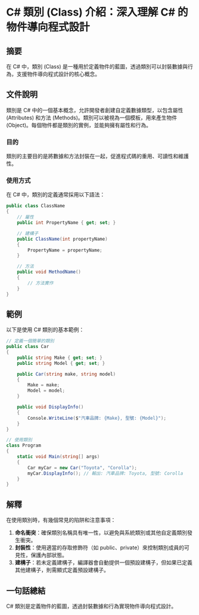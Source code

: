 <!--
Meta Description: # C# 類別 (Class) 介紹：深入理解 C# 的物件導向程式設計 ## 摘要 在 C# 中，類別 (Class) 是一種用於定義物件的藍圖，透過類別可以封裝數據與行為，支援物件導向程式設計的核心概念。 ## 文件說明 類別是 C# 中的一個基本概念，允許開發者創建自定義數據類型，以包含屬性 ...
Meta Keywords: public, class, string, make, model
-->

# C# 類別 (Class) 介紹：深入理解 C# 的物件導向程式設計

## 摘要
在 C# 中，類別 (Class) 是一種用於定義物件的藍圖，透過類別可以封裝數據與行為，支援物件導向程式設計的核心概念。

## 文件說明
類別是 C# 中的一個基本概念，允許開發者創建自定義數據類型，以包含屬性 (Attributes) 和方法 (Methods)。類別可以被視為一個模板，用來產生物件 (Object)。每個物件都是類別的實例，並能夠擁有屬性和行為。

### 目的
類別的主要目的是將數據和方法封裝在一起，促進程式碼的重用、可讀性和維護性。

### 使用方式
在 C# 中，類別的定義通常採用以下語法：

```csharp
public class ClassName
{
    // 屬性
    public int PropertyName { get; set; }

    // 建構子
    public ClassName(int propertyName)
    {
        PropertyName = propertyName;
    }

    // 方法
    public void MethodName()
    {
        // 方法實作
    }
}
```

## 範例
以下是使用 C# 類別的基本範例：

```csharp
// 定義一個簡單的類別
public class Car
{
    public string Make { get; set; }
    public string Model { get; set; }

    public Car(string make, string model)
    {
        Make = make;
        Model = model;
    }

    public void DisplayInfo()
    {
        Console.WriteLine($"汽車品牌: {Make}, 型號: {Model}");
    }
}

// 使用類別
class Program
{
    static void Main(string[] args)
    {
        Car myCar = new Car("Toyota", "Corolla");
        myCar.DisplayInfo(); // 輸出: 汽車品牌: Toyota, 型號: Corolla
    }
}
```

## 解釋
在使用類別時，有幾個常見的陷阱和注意事項：

1. **命名衝突**：確保類別名稱具有唯一性，以避免與系統類別或其他自定義類別發生衝突。
2. **封裝性**：使用適當的存取修飾符（如 public、private）來控制類別成員的可見性，保護內部狀態。
3. **建構子**：若未定義建構子，編譯器會自動提供一個預設建構子，但如果已定義其他建構子，則需顯式定義預設建構子。

## 一句話總結
C# 類別是定義物件的藍圖，透過封裝數據和行為實現物件導向程式設計。